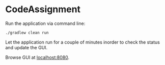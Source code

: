 # CodeAssignment

Run the application via command line:
```
./gradlew clean run
```

Let the application run for a couple of minutes inorder to check the status and update the GUI.

Browse GUI at [localhost:8080](localhost:8080).
